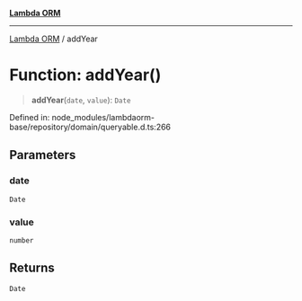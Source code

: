 [**Lambda ORM**](../README.md)

***

[Lambda ORM](../README.md) / addYear

# Function: addYear()

> **addYear**(`date`, `value`): `Date`

Defined in: node\_modules/lambdaorm-base/repository/domain/queryable.d.ts:266

## Parameters

### date

`Date`

### value

`number`

## Returns

`Date`
